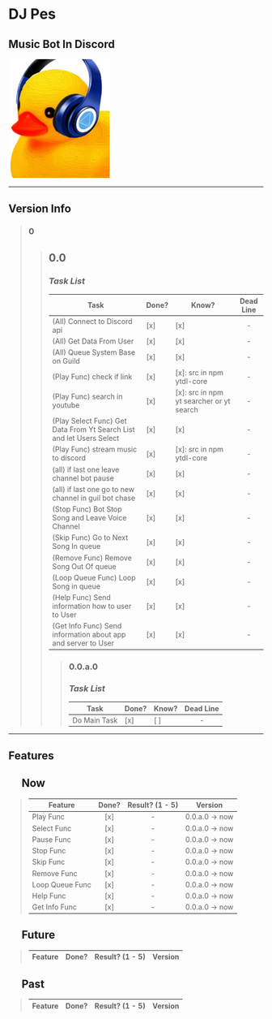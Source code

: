 # **DJ Pes**
## Music Bot In Discord
<img src="./assets/icon/icon.png" alt="logo" style="width:200px;"/>

---

## **Version Info**
> ### 0
> > ## **0.0**
> > ### *Task List*
> > | Task | Done? | Know? | Dead Line |
> > | --- | --- | --- | :---: |
> > | (All) Connect to Discord api | [x] | [x] | - |
> > | (All) Get Data From User | [x] | [x] | - |
> > | (All) Queue System Base on Guild | [x] | [x] | - |
> > | (Play Func) check if link | [x] | [x]: src in npm ytdl-core | - |
> > | (Play Func) search in youtube | [x] | [x]: src in npm yt searcher or yt search | - |
> > | (Play Select Func) Get Data From Yt Search List and let Users Select | [x] | [x] | - |
> > | (Play Func) stream music to discord | [x] | [x]: src in npm ytdl-core | - |
> > | (all) if last one leave channel bot pause | [x] | [x] | - |
> > | (all) if last one go to new channel in guil bot chase | [x] | [x] | - |
> > | (Stop Func) Bot Stop Song and Leave Voice Channel | [x] | [x] | - |
> > | (Skip Func) Go to Next Song In queue | [x] | [x] | - |
> > | (Remove Func) Remove Song Out Of queue | [x] | [x] | - |
> > | (Loop Queue Func) Loop Song in queue | [x] | [x] | - |
> > | (Help Func) Send information how to user to User | [x] | [x] | - |
> > (Get Info Func) Send information about app and server to User | [x] | [x] | - |
> > > ### **0.0.a.0**
> > > ### *Task List*
> > > | Task | Done? | Know? | Dead Line |
> > > |--- | --- | --- | :---: |
> > > | Do Main Task | [x] | [ ] | - |
---
## **Features**
## &emsp; Now
> Feature | Done? | Result? (1 - 5) | Version |
> | --- | :---: | :---: | --- |
> | Play Func | [x] | - | 0.0.a.0 &rarr; now |
> | Select Func | [x] | - | 0.0.a.0 &rarr; now |
> | Pause Func | [x] | - | 0.0.a.0 &rarr; now |
> | Stop Func | [x] | - | 0.0.a.0 &rarr; now |
> | Skip Func | [x] | - | 0.0.a.0 &rarr; now |
> | Remove Func | [x] | - | 0.0.a.0 &rarr; now  |
> Loop Queue Func | [x] | - | 0.0.a.0 &rarr; now |
> | Help Func | [x] | - | 0.0.a.0 &rarr; now |
> | Get Info Func | [x] | - | 0.0.a.0 &rarr; now |
## &emsp; Future
> Feature | Done? | Result? (1 - 5) | Version |
> | --- | :---: | :---: | --- |
## &emsp; Past
> Feature | Done? | Result? (1 - 5) | Version |
> | --- | :---: | :---: | --- |
